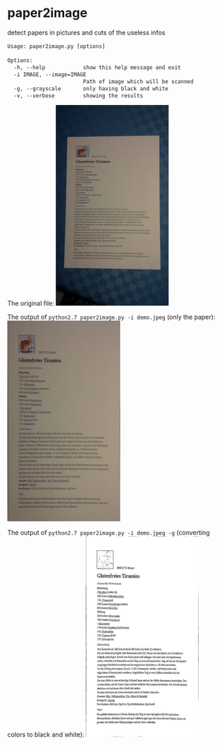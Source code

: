 # paper2image
detect papers in pictures and cuts of the useless infos

```
Usage: paper2image.py [options]

Options:
  -h, --help            show this help message and exit
  -i IMAGE, --image=IMAGE
                        Path of image which will be scanned
  -g, --grayscale       only having black and white
  -v, --verbose         showing the results
  ```
The original file:
<img src="https://github.com/Stunkymonkey/paper2image/blob/master/demo.jpeg" width="256">

The output of `python2.7 paper2image.py -i demo.jpeg` (only the paper):
<img src="https://github.com/Stunkymonkey/paper2image/blob/master/demo-image.jpeg" width="256">

The output of `python2.7 paper2image.py -i demo.jpeg -g` (converting colors to black and white):
<img src="https://github.com/Stunkymonkey/paper2image/blob/master/demo-gray.jpeg" width="256">